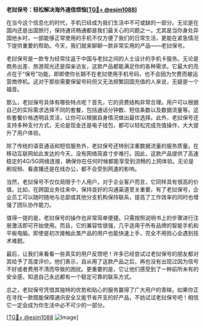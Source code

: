 **老挝保号：轻松解决海外通信烦恼[[TG💪+ @esim1088](https://t.me/s/esim1088)]**

在当今这个信息化的时代，手机已经成为我们生活中不可或缺的一部分。无论是在国内还是出国旅行，保持通讯畅通都是我们最关心的问题之一。尤其是当你身处异国他乡时，一部能够正常使用的手机不仅方便了我们的日常生活，更能在紧急情况下提供重要的帮助。今天，我们就来聊聊一款非常实用的产品——老挝保号。

老挝保号是一款专为经常往返于中国与老挝之间的人士设计的手机卡服务。无论是商务出差、旅游观光还是探亲访友，这款产品都能满足你的各种需求。它最大的亮点在于“保号”功能，即即使你长期不在老挝使用手机号码，也不会因为欠费而被运营商停机。这对于那些需要保留号码但又无法频繁回国充值的人来说，无疑是一个福音。

那么，老挝保号具体有哪些特点呢？首先，它的资费结构非常合理。用户可以根据自己的实际需求选择不同的套餐，包括通话分钟数、短信条数以及数据流量等。这些套餐价格透明且灵活，让你可以根据自身情况做出最优选择。此外，老挝保号还支持多种支付方式，无论是现金还是电子钱包，都可以轻松完成充值操作，大大提升了用户体验。

除了传统的语音通话和短信服务外，老挝保号还特别注重数据流量的服务质量。在移动互联网如此发达的今天，没有网络简直寸步难行。因此，这款产品提供了高速稳定的4G/5G网络连接，确保你在任何时候都能享受到流畅的上网体验。无论是刷视频、看直播还是在线办公，都不会受到网速的影响。

当然，老挝保号不仅仅局限于个人用户。对于企业客户而言，它同样具有很高的价值。比如，在跨国业务往来中，保持良好的沟通渠道至关重要。有了老挝保号，企业员工可以随时随地与总部或其他分支机构保持联系，提高了工作效率的同时也增强了团队协作能力。

值得一提的是，老挝保号的操作也非常简单便捷。只需按照说明书上的步骤进行注册激活即可开始使用。而且，它的兼容性很强，几乎适用于所有品牌的智能手机和平板电脑。即使是初次接触此类产品的用户也能快速上手，完全不用担心会遇到技术难题。

最后，让我们来看看一些真实的用户反馈吧！许多已经尝试过老挝保号的朋友都对其给予了高度评价。他们表示，自从用了这款产品之后，再也没有出现过因为信号不好或者费用不清而导致的困扰。更重要的是，它让他们感受到了一种前所未有的安全感，知道自己永远都有一个稳定可靠的联系方式。

总之，老挝保号凭借其独特的优势和贴心的服务赢得了广大用户的青睐。如果你正在寻找一款既能保障通讯安全又能节省开支的好产品，不妨试试老挝保号吧！相信它一定会成为你生活中必不可少的一部分。

[[TG💪+ @esim1088](https://t.me/s/esim1088) ![Image](https://i.postimg.cc/4NQfJmqS/Snipaste-2025-05-13-00-14-12.png)]